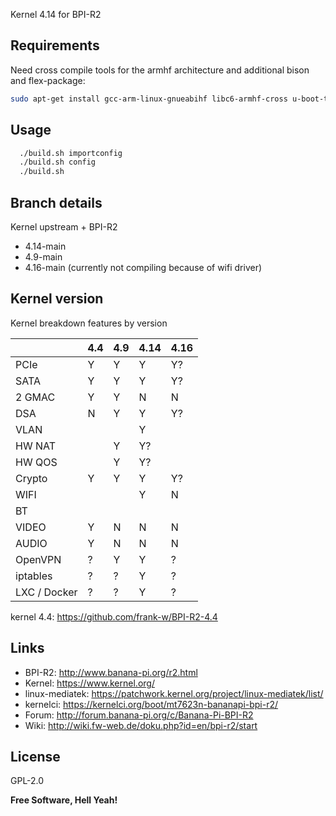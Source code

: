 Kernel 4.14 for BPI-R2

## Requirements

Need cross compile tools for the armhf architecture and additional bison and flex-package:
```sh
sudo apt-get install gcc-arm-linux-gnueabihf libc6-armhf-cross u-boot-tools bc make gcc libc6-dev libncurses5-dev libssl-dev bison flex
```

## Usage

```sh
  ./build.sh importconfig
  ./build.sh config
  ./build.sh
```

## Branch details

Kernel upstream + BPI-R2
* 4.14-main
* 4.9-main
* 4.16-main (currently not compiling because of wifi driver)

## Kernel version

Kernel breakdown features by version

|          | 4.4 | 4.9 | 4.14 | 4.16 |
|----------| --- | --- | --- | --- |
| PCIe     |  Y  |  Y  |  Y  |  Y?  |
| SATA     |  Y  |  Y  |  Y  |  Y?  |
| 2 GMAC   |  Y  |  Y  |  N  |  N  |
| DSA      |  N  |  Y  |  Y  |  Y?  |
| VLAN     |     |     |  Y  |     |
| HW NAT   |     |  Y  |  Y? |     |
| HW QOS   |     |  Y  |  Y? |     |
| Crypto   |  Y  |  Y  |  Y  |  Y?  |
| WIFI     |     |     |  Y  |  N  |
| BT       |     |     |     |     |
| VIDEO    |  Y  |  N  |  N  |  N  |
| AUDIO    |  Y  |  N  |  N  |  N  |
| OpenVPN  |  ?  |  Y  |  Y  |  ?  |
| iptables |  ?  |  ?  |  Y  |  ?  |
| LXC / Docker |  ?  |  ?  |  Y  |  ?  |

kernel 4.4: https://github.com/frank-w/BPI-R2-4.4

## Links

* BPI-R2: http://www.banana-pi.org/r2.html
* Kernel: https://www.kernel.org/
* linux-mediatek: https://patchwork.kernel.org/project/linux-mediatek/list/
* kernelci: https://kernelci.org/boot/mt7623n-bananapi-bpi-r2/
* Forum: http://forum.banana-pi.org/c/Banana-Pi-BPI-R2
* Wiki: http://wiki.fw-web.de/doku.php?id=en/bpi-r2/start

License
----

GPL-2.0

**Free Software, Hell Yeah!**
